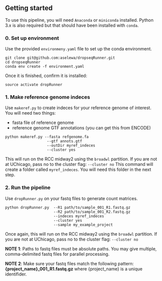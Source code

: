 ## Getting started

To use this pipeline, you will need `Anaconda` or `miniconda` installed. Python 3.x is also required but that should have been installed with `conda`.

### 0. Set up environment

Use the provided `environmeny.yaml` file to set up the conda environment.

```
git clone git@github.com:aselewa/dropseqRunner.git
cd dropseqRunner
conda env create -f environment.yaml
```

Once it is finished, confirm it is installed:

```
source activate dropRunner
```

### 1. Make reference genome indeces

Use `makeref.py` to create indeces for your reference genome of interest. You will need two things:

* fasta file of reference genome
* reference genome GTF annotations (you can get this from ENCODE)

```
python makeref.py --fasta refgenome.fa 
                   --gtf annots.gtf 
                   --outDir myref_indeces 
                   --cluster yes
```

This will run on the RCC midway2 using the `broadwl` partition. If you are not at UChicago, pass no to the cluster flag: `--cluster no`
This command will create a folder called `myref_indeces`. You will need this folder in the next step.

### 2. Run the pipeline

Use `dropRunner.py` on your fastq files to generate count matrices.

```
python dropRunner.py  --R1 path/to/sample_001_R1.fastq.gz 
                      --R2 path/to/sample_001_R2.fastq.gz 
                      --indeces myref_indeces
                      --cluster yes
                      --sample my_example_project
```


Once again, this will run on the RCC midway2 using the `broadwl` partition. If you are not at UChicago, pass no to the cluster flag: `--cluster no`

**NOTE 1**: Paths to fastq files must be absolute paths. You may give multiple, comma-delimited fastq files for parallel processing. 

**NOTE 2**: Make sure your fastq files match the following pattern: **{project_name}_001_R1.fastq.gz** where {project_name} is a unique identifider.


